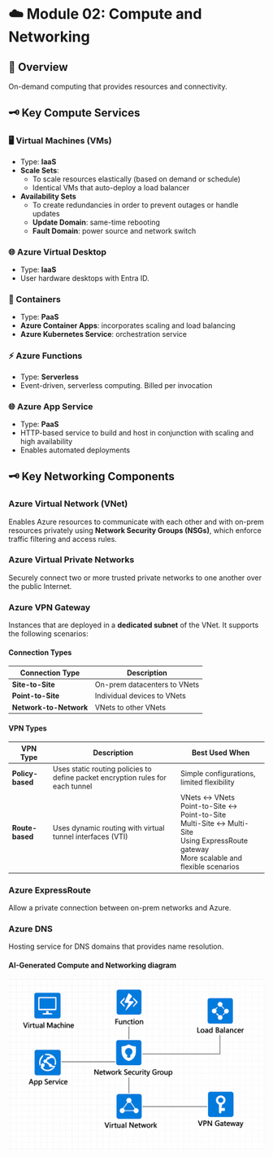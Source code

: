 # ☁️ Module 02: Compute and Networking

## 🔸 Overview

On-demand computing that provides resources and connectivity.

## 🗝️ Key Compute Services

### 🖥️ Virtual Machines (VMs)

- Type: **IaaS**
- **Scale Sets**:
  - To scale resources elastically (based on demand or schedule)
  - Identical VMs that auto-deploy a load balancer
- **Availability Sets**
  - To create redundancies in order to prevent outages or handle updates
  - **Update Domain**: same-time rebooting
  - **Fault Domain**: power source and network switch

### 🌐 Azure Virtual Desktop

- Type: **IaaS**
- User hardware desktops with Entra ID.

### 🐳 Containers

- Type: **PaaS**
- **Azure Container Apps**: incorporates scaling and load balancing
- **Azure Kubernetes Service**: orchestration service

### ⚡ Azure Functions

- Type: **Serverless**
- Event-driven, serverless computing. Billed per invocation

### 🌐 Azure App Service

- Type: **PaaS**
- HTTP-based service to build and host in conjunction with scaling and high availability
- Enables automated deployments

## 🗝️ Key Networking Components

### Azure Virtual Network (VNet)

Enables Azure resources to communicate with each other and with on-prem resources privately using **Network Security Groups (NSGs)**, which enforce traffic filtering and access rules.

### Azure Virtual Private Networks

Securely connect two or more trusted private networks to one another over the public Internet.

### Azure VPN Gateway

Instances that are deployed in a **dedicated subnet** of the VNet. It supports the following scenarios:

#### Connection Types

| Connection Type | Description |
|-----------------|-------------|
| **Site-to-Site** | On-prem datacenters to VNets |
| **Point-to-Site** | Individual devices to VNets |
| **Network-to-Network** | VNets to other VNets |

#### VPN Types

| VPN Type         | Description                                                                    | Best Used When                                     |
|------------------|--------------------------------------------------------------------------------|----------------------------------------------------|
| **Policy-based** | Uses static routing policies to define packet encryption rules for each tunnel | Simple configurations, limited flexibility         |
| **Route-based**  | Uses dynamic routing with virtual tunnel interfaces (VTI)                      | VNets ↔ VNets <br> Point-to-Site ↔ Point-to-Site <br> Multi-Site ↔ Multi-Site <br> Using ExpressRoute gateway <br> More scalable and flexible scenarios |

### Azure ExpressRoute

Allow a private connection between on-prem networks and Azure.

### Azure DNS

Hosting service for DNS domains that provides name resolution.

#### AI-Generated Compute and Networking diagram

![AI Generated Compute Networking](../assets/ai_generated_compute_networking_v1.png)
